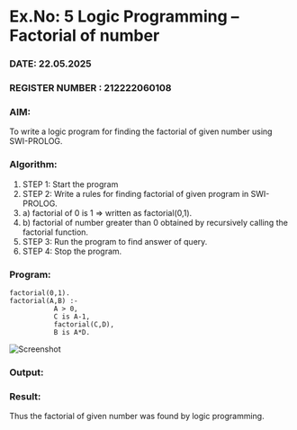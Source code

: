 # Ex.No: 5   Logic Programming – Factorial of number   
### DATE: 22.05.2025                                                                            
### REGISTER NUMBER : 212222060108
### AIM: 
To  write  a logic program for finding the factorial of given number using SWI-PROLOG. 
### Algorithm:
1. STEP 1: Start the program
2. STEP 2:  Write a rules for finding factorial of given program in SWI-PROLOG.
3.   a)	factorial of 0 is 1 => written as factorial(0,1).
4.   b)	factorial of number greater than 0 obtained by recursively calling the factorial    function.
5. STEP 3: Run the program  to find answer of  query.
6. STEP 4: Stop the program.

### Program:
```
factorial(0,1).
factorial(A,B) :-  
           A > 0, 
           C is A-1,
           factorial(C,D),
           B is A*D.
```
![Screenshot ](https://github.com/user-attachments/assets/79f33914-eb58-4d4f-86b3-5e0227d1cf2c)



### Output:



### Result:
Thus the factorial of given number was found by logic programming. 
